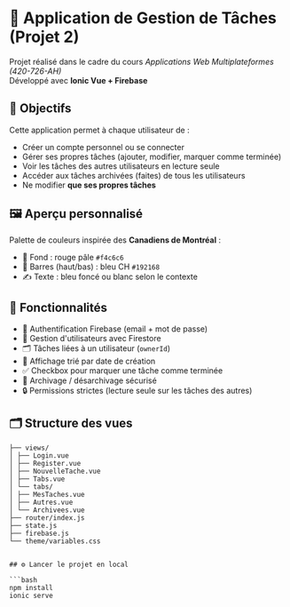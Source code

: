 # 📝 Application de Gestion de Tâches (Projet 2)

Projet réalisé dans le cadre du cours *Applications Web Multiplateformes (420-726-AH)*  
Développé avec **Ionic Vue + Firebase**

## 🎯 Objectifs

Cette application permet à chaque utilisateur de :
- Créer un compte personnel ou se connecter
- Gérer ses propres tâches (ajouter, modifier, marquer comme terminée)
- Voir les tâches des autres utilisateurs en lecture seule
- Accéder aux tâches archivées (faites) de tous les utilisateurs
- Ne modifier **que ses propres tâches**

## 🖼️ Aperçu personnalisé

Palette de couleurs inspirée des **Canadiens de Montréal** :
- 🎨 Fond : rouge pâle `#f4c6c6`
- 🔵 Barres (haut/bas) : bleu CH `#192168`
- ✍️ Texte : bleu foncé ou blanc selon le contexte

## 🔐 Fonctionnalités

- 🔑 Authentification Firebase (email + mot de passe)
- 🧑 Gestion d'utilisateurs avec Firestore
- 🗂️ Tâches liées à un utilisateur (`ownerId`)
- 📅 Affichage trié par date de création
- ✅ Checkbox pour marquer une tâche comme terminée
- 🔁 Archivage / désarchivage sécurisé
- 🔒 Permissions strictes (lecture seule sur les tâches des autres)

## 🗂️ Structure des vues

``` src/
├── views/
│ ├── Login.vue
│ ├── Register.vue
│ ├── NouvelleTache.vue
│ ├── Tabs.vue
│ └── tabs/
│ ├── MesTaches.vue
│ ├── Autres.vue
│ └── Archivees.vue
├── router/index.js
├── state.js
├── firebase.js
└── theme/variables.css


## ⚙️ Lancer le projet en local

```bash
npm install
ionic serve
